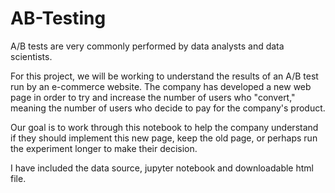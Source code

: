 # AB-Testing

A/B tests are very commonly performed by data analysts and data scientists.

For this project, we will be working to understand the results of an A/B test run by an e-commerce website. The company has developed a new web page in order to try and increase the number of users who "convert," meaning the number of users who decide to pay for the company's product. 

Our goal is to work through this notebook to help the company understand if they should implement this new page, keep the old page, or perhaps run the experiment longer to make their decision.

I have included the data source, jupyter notebook and downloadable html file. 
